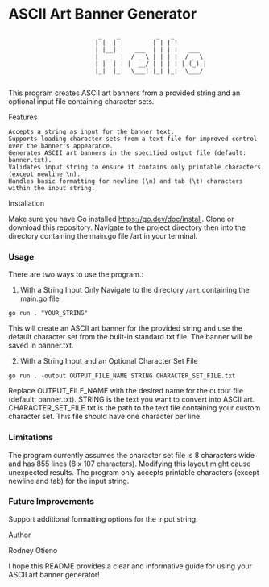 # ASCII Art Banner Generator

```
                         _    _          _   _          
                        | |  | |        | | | |         
                        | |__| |   ___  | | | |   ___   
                        |  __  |  / _ \ | | | |  / _ \  
                        | |  | | |  __/ | | | | | (_) | 
                        |_|  |_|  \___| |_| |_|  \___/  
                                                                                                       
```

This program creates ASCII art banners from a provided string and an optional input file containing character sets.

Features

    Accepts a string as input for the banner text.
    Supports loading character sets from a text file for improved control over the banner's appearance.
    Generates ASCII art banners in the specified output file (default: banner.txt).
    Validates input string to ensure it contains only printable characters (except newline \n).
    Handles basic formatting for newline (\n) and tab (\t) characters within the input string.

Installation

Make sure you have Go installed https://go.dev/doc/install.
Clone or download this repository.
Navigate to the project directory then into the directory containing the main.go file /art in your terminal.

### Usage

There are two ways to use the program.:

1. With a String Input Only
Navigate to the directory `/art` containing the main.go file

`go run . "YOUR_STRING"`

This will create an ASCII art banner for the provided string and use the default character set from the built-in standard.txt file. The banner will be saved in banner.txt.

2. With a String Input and an Optional Character Set File

`go run . -output OUTPUT_FILE_NAME STRING CHARACTER_SET_FILE.txt`

 Replace OUTPUT_FILE_NAME with the desired name for the output file (default: banner.txt).
STRING is the text you want to convert into ASCII art.
CHARACTER_SET_FILE.txt is the path to the text file containing your custom character set. This file should have one character per line.


### Limitations

The program currently assumes the character set file is 8 characters wide and has 855 lines (8 x 107 characters). Modifying this layout might cause unexpected results.
The program only accepts printable characters (except newline and tab) for the input string.

### Future Improvements

Support additional formatting options for the input string.

Author

Rodney Otieno 

I hope this README provides a clear and informative guide for using your ASCII art banner generator!
